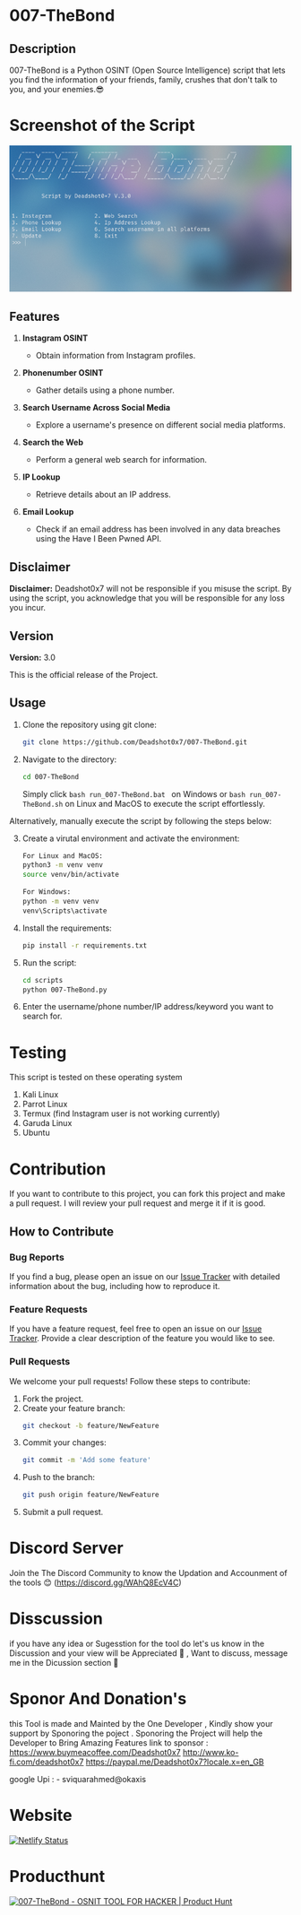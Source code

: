 # 007-TheBond

## Description

007-TheBond is a Python OSINT (Open Source Intelligence) script that lets you find the information of your friends, family, crushes that don't talk to you, and your enemies.😎

# Screenshot of the Script
![Screenshot](./assets/Interface%202.png)


## Features

1. **Instagram OSINT**
   - Obtain information from Instagram profiles.
2. **Phonenumber OSINT**

   - Gather details using a phone number.

3. **Search Username Across Social Media**

   - Explore a username's presence on different social media platforms.

4. **Search the Web**

   - Perform a general web search for information.

5. **IP Lookup**
   - Retrieve details about an IP address.

6. **Email Lookup**
   - Check if an email address has been involved in any data breaches using the Have I Been Pwned API.


## Disclaimer

**Disclaimer:** Deadshot0x7 will not be responsible if you misuse the script. By using the script, you acknowledge that you will be responsible for any loss you incur.

## Version

**Version:** 3.0

This is the official release of the Project.

## Usage

1. Clone the repository using git clone:
   ```bash
   git clone https://github.com/Deadshot0x7/007-TheBond.git
   ```
2. Navigate to the directory:
   ```bash
   cd 007-TheBond
   ```
   Simply click `bash run_007-TheBond.bat ` on Windows or `bash run_007-TheBond.sh` on Linux and MacOS to execute the script effortlessly.

Alternatively, manually execute the script by following the steps below:

3. Create a virutal environment and activate the environment:
   ```bash
   For Linux and MacOS:
   python3 -m venv venv
   source venv/bin/activate
   ```
   ```bash
   For Windows:
   python -m venv venv
   venv\Scripts\activate
   ```
4. Install the requirements:
   ```bash
   pip install -r requirements.txt
   ```
5. Run the script:
   ```bash
   cd scripts
   python 007-TheBond.py
   ```
6. Enter the username/phone number/IP address/keyword you want to search for.

# Testing

This script is tested on these operating system

1. Kali Linux
2. Parrot Linux
3. Termux (find Instagram user is not working currently)
4. Garuda Linux
5. Ubuntu

# Contribution

If you want to contribute to this project, you can fork this project and make a pull request. I will review your pull request and merge it if it is good.

## How to Contribute

### Bug Reports

If you find a bug, please open an issue on our [Issue Tracker](https://github.com/Deadshot0x7/007-TheBond/issues) with detailed information about the bug, including how to reproduce it.

### Feature Requests

If you have a feature request, feel free to open an issue on our [Issue Tracker](https://github.com/Deadshot0x7/007-TheBond/issues). Provide a clear description of the feature you would like to see.

### Pull Requests

We welcome your pull requests! Follow these steps to contribute:

1. Fork the project.
2. Create your feature branch:
   ```bash
   git checkout -b feature/NewFeature
   ```
3. Commit your changes:
   ```bash
   git commit -m 'Add some feature'
   ```
4. Push to the branch:
   ```bash
   git push origin feature/NewFeature
   ```
5. Submit a pull request.

# Discord Server 
Join the The Discord Community  to know the Updation and Accounment of the tools 😊
(https://discord.gg/WAhQ8EcV4C) 

# Disscussion 
if you have any idea or Sugesstion for the tool do let's us know in the Discussion and your view will be Appreciated 🙌 ,  Want to discuss,  message me in the  Dicussion section 🧐

# Sponor  And Donation's
this Tool is made and Mainted by the One Developer , Kindly show your support by Sponoring the poject  . Sponoring the Project will help the Developer to Bring Amazing Features
link to sponsor : 
https://www.buymeacoffee.com/Deadshot0x7
http://www.ko-fi.com/deadshot0x7
https://paypal.me/Deadshot0x7?locale.x=en_GB

google Upi : -  sviquarahmed@okaxis

# Website 
[![Netlify Status](https://api.netlify.com/api/v1/badges/e6bac2cc-8b3e-46c6-9c48-4c256548889e/deploy-status)](https://app.netlify.com/sites/007-thebond/deploys)
# Producthunt
<a href="https://www.producthunt.com/posts/007-thebond?utm_source=badge-review&utm_medium=badge&utm_souce=badge-007-thebond#discussion-body" target="_blank"><img src="https://api.producthunt.com/widgets/embed-image/v1/review.svg?post_id=302652&theme=dark" alt="007-TheBond - OSNIT TOOL FOR HACKER  | Product Hunt" style="width: 250px; height: 54px;" width="250" height="54" /></a>
